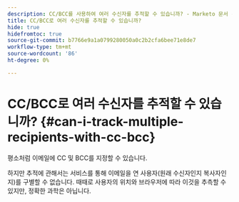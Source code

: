 ```yaml
---
description: CC/BCC를 사용하여 여러 수신자를 추적할 수 있습니까? - Marketo 문서 - 제품 설명서
title: CC/BCC로 여러 수신자를 추적할 수 있습니까?
hide: true
hidefromtoc: true
source-git-commit: b7766e9a1a0799280050a0c2b2cfa6bee71e8de7
workflow-type: tm+mt
source-wordcount: '86'
ht-degree: 0%

---
```


# CC/BCC로 여러 수신자를 추적할 수 있습니까? {#can-i-track-multiple-recipients-with-cc-bcc}

평소처럼 이메일에 CC 및 BCC를 지정할 수 있습니다.

하지만 추적에 관해서는 서비스를 통해 이메일을 연 사용자(원래 수신자인지 복사자인지)를 구별할 수 없습니다. 때때로 사용자의 위치와 브라우저에 따라 이것을 추측할 수 있지만, 정확한 과학은 아닙니다.
